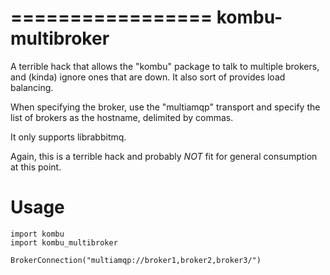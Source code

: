 =================
kombu-multibroker
=================

A terrible hack that allows the "kombu" package to talk to multiple brokers, and (kinda) ignore ones that are down. It also sort of provides load balancing.

When specifying the broker, use the "multiamqp" transport and specify the list of brokers as the hostname, delimited by commas.

It only supports librabbitmq.

Again, this is a terrible hack and probably *NOT* fit for general consumption at this point.

Usage
=====

    import kombu
    import kombu_multibroker

    BrokerConnection("multiamqp://broker1,broker2,broker3/")


